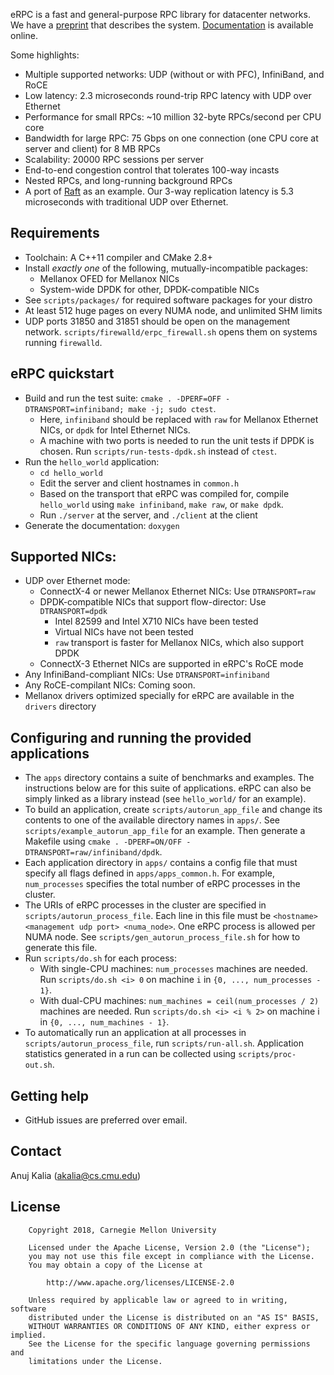 eRPC is a fast and general-purpose RPC library for datacenter networks.
We have a [preprint](https://arxiv.org/pdf/1806.00680.pdf) that describes the
system. [Documentation](http://www.cs.cmu.edu/~akalia/erpc_doc) is available
online.

Some highlights:
 * Multiple supported networks: UDP (without or with PFC), InfiniBand, and RoCE
 * Low latency: 2.3 microseconds round-trip RPC latency with UDP over Ethernet
 * Performance for small RPCs: ~10 million 32-byte RPCs/second per CPU core
 * Bandwidth for large RPC: 75 Gbps on one connection (one CPU core at server
   and client) for 8 MB RPCs
 * Scalability: 20000 RPC sessions per server
 * End-to-end congestion control that tolerates 100-way incasts
 * Nested RPCs, and long-running background RPCs
 * A port of [Raft](https://github.com/willemt/raft) as an example. Our 3-way
   replication latency is 5.3 microseconds with traditional UDP over Ethernet.

## Requirements
 * Toolchain: A C++11 compiler and CMake 2.8+
 * Install _exactly one_ of the following, mutually-incompatible packages:
   * Mellanox OFED for Mellanox NICs
   * System-wide DPDK for other, DPDK-compatible NICs
 * See `scripts/packages/` for required software packages for your distro
 * At least 512 huge pages on every NUMA node, and unlimited SHM limits
 * UDP ports 31850 and 31851 should be open on the management network.
   `scripts/firewalld/erpc_firewall.sh` opens them on systems running
   `firewalld`.

## eRPC quickstart
 * Build and run the test suite:
   `cmake . -DPERF=OFF -DTRANSPORT=infiniband; make -j; sudo ctest`.
   * Here, `infiniband` should be replaced with `raw` for Mellanox Ethernet
     NICs, or `dpdk` for Intel Ethernet NICs.
   * A machine with two ports is needed to run the unit tests if DPDK is chosen.
     Run `scripts/run-tests-dpdk.sh` instead of `ctest`.
 * Run the `hello_world` application:
   * `cd hello_world`
   * Edit the server and client hostnames in `common.h` 
   * Based on the transport that eRPC was compiled for, compile `hello_world`
     using `make infiniband`, `make raw`, or `make dpdk`.
   * Run `./server` at the server, and `./client` at the client
 * Generate the documentation: `doxygen`

## Supported NICs:
 * UDP over Ethernet mode:
   * ConnectX-4 or newer Mellanox Ethernet NICs: Use `DTRANSPORT=raw`
   * DPDK-compatible NICs that support flow-director: Use `DTRANSPORT=dpdk`
     * Intel 82599 and Intel X710 NICs have been tested
     * Virtual NICs have not been tested
     * `raw` transport is faster for Mellanox NICs, which also support DPDK
   * ConnectX-3 Ethernet NICs are supported in eRPC's RoCE mode
 * Any InfiniBand-compliant NICs: Use `DTRANSPORT=infiniband`
 * Any RoCE-compilant NICs: Coming soon.
 * Mellanox drivers optimized specially for eRPC are available in the `drivers`
   directory

## Configuring and running the provided applications
 * The `apps` directory contains a suite of benchmarks and examples. The
   instructions below are for this suite of applications. eRPC can also be
   simply linked as a library instead (see `hello_world/` for an example).
 * To build an application, create `scripts/autorun_app_file` and change its
   contents to one of the available directory names in `apps/`. See
   `scripts/example_autorun_app_file` for an example. Then generate a
   Makefile using `cmake . -DPERF=ON/OFF -DTRANSPORT=raw/infiniband/dpdk`. 
 * Each application directory in `apps/` contains a config file
   that must specify all flags defined in `apps/apps_common.h`. For example,
   `num_processes` specifies the total number of eRPC processes in the cluster.
 * The URIs of eRPC processes in the cluster are specified in
   `scripts/autorun_process_file`. Each line in this file must be
   `<hostname> <management udp port> <numa_node>`. One eRPC process is allowed
   per NUMA node. See `scripts/gen_autorun_process_file.sh` for how to generate
   this file.
 * Run `scripts/do.sh` for each process:
   * With single-CPU machines: `num_processes` machines are needed.
     Run `scripts/do.sh <i> 0` on machine `i` in `{0, ..., num_processes - 1}`.
   * With dual-CPU machines: `num_machines = ceil(num_processes / 2)` machines
     are needed. Run `scripts/do.sh <i> <i % 2>` on machine i in
     `{0, ..., num_machines - 1}`.
 * To automatically run an application at all processes in
   `scripts/autorun_process_file`, run `scripts/run-all.sh`. Application
   statistics generated in a run can be collected using `scripts/proc-out.sh`.

## Getting help
 * GitHub issues are preferred over email.

## Contact
Anuj Kalia (akalia@cs.cmu.edu)

## License
		Copyright 2018, Carnegie Mellon University

        Licensed under the Apache License, Version 2.0 (the "License");
        you may not use this file except in compliance with the License.
        You may obtain a copy of the License at

            http://www.apache.org/licenses/LICENSE-2.0

        Unless required by applicable law or agreed to in writing, software
        distributed under the License is distributed on an "AS IS" BASIS,
        WITHOUT WARRANTIES OR CONDITIONS OF ANY KIND, either express or implied.
        See the License for the specific language governing permissions and
        limitations under the License.

